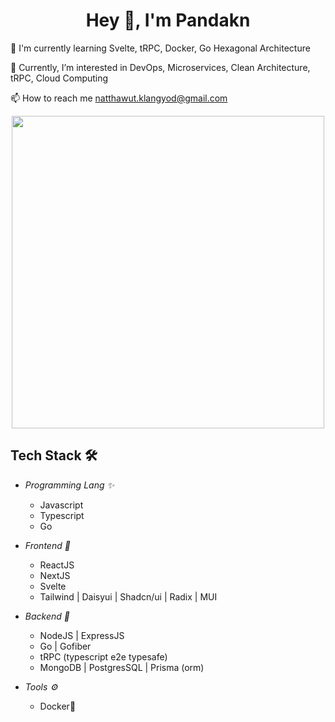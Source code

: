 <h1 align="center">Hey 👋, I'm Pandakn</h1>


🧠 I'm currently learning Svelte, tRPC, Docker, Go Hexagonal Architecture

👀 Currently, I’m interested in DevOps, Microservices, Clean Architecture, tRPC, Cloud Computing

📫 How to reach me natthawut.klangyod@gmail.com

<div id="header" align="center">
  <img src="https://media0.giphy.com/media/UPqYp2tj61XlBhlPbH/200w.webp?cid=ecf05e47oy3wm1xbkpjxa149swqbv0tvc4ar5xye2t0wp9z6&ep=v1_gifs_search&rid=200w.webp&ct=g" width="500"/>
</div>



## Tech Stack 🛠
	

 - *Programming Lang ✨*
	 - Javascript
	 - Typescript
	 - Go

 - *Frontend 🎨*
	 - ReactJS
	 - NextJS
 	 - Svelte 
	 - Tailwind | Daisyui | Shadcn/ui | Radix | MUI
	 
 - *Backend 👀*
	 - NodeJS | ExpressJS
	 - Go | Gofiber
	 - tRPC (typescript e2e typesafe)
 	 - MongoDB | PostgresSQL | Prisma (orm)  

- *Tools ⚙️*
	 - Docker🐳

<div>
<!-- <img height="160em" src="https://github-readme-stats.vercel.app/api/top-langs/?username=pandakn&layout=compact&theme=dark" alt="pandakn" /> -->
<!-- <img height="160em" src="https://github-readme-stats.vercel.app/api?username=pandakn&show_icons=true&theme=dark&locale=en" alt="pandakn" /> -->
</div>

<!---
pandakn/pandakn is a ✨ special ✨ repository because its `README.md` (this file) appears on your GitHub profile.
You can click the Preview link to take a look at your changes.
--->


